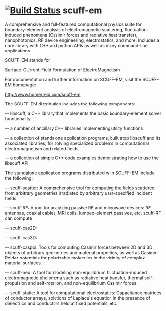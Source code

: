 [![Build Status](https://travis-ci.org/HomerReid/scuff-em.svg?branch=master)](https://travis-ci.org/HomerReid/scuff-em)
scuff-em
========

A comprehensive and full-featured computational physics suite for boundary-element 
analysis of electromagnetic scattering, fluctuation-induced phenomena (Casimir forces 
and radiative heat transfer), nanophotonics, RF device engineering, electrostatics, 
and more. Includes a core library with C++ and python APIs as well as many command-line 
applications.

SCUFF-EM stands for

 Surface-CUrrent-Field Formulation of ElectroMagnetism

For documentation and further information on SCUFF-EM, visit the SCUFF-EM homepage:

http://www.homerreid.com/scuff-em

The SCUFF-EM distribution includes the following components:

 -- libscuff, a C++ library that implements the basic boundary-element
    solver functionality

 -- a number of ancillary C++ libraries implementing utility functions

 -- a collection of standalone application programs, built atop
    libscuff and its associated libraries, for solving specialized
    problems in computational electromagnetism and related fields.

 -- a collection of simple C++ code examples demonstrating how to use
    the libscuff API

The standalone application programs distributed with SCUFF-EM
include the following:

 -- scuff-scatter: A comprehensive tool for computing the fields
                   scattered from arbitrary geometries irradiated
                   by arbitrary user-specified incident fields


 -- scuff-RF:      A tool for analyzing passive RF and microwave 
                   devices: RF antennas, coaxial cables, MRI coils,
                   lumped-element passives, etc. 
                   scuff-RF can compute 

 -- scuff-cas2D:
 
 -- scuff-cas3D:

 -- scuff-caspol:  Tools for computing Casimir forces between 2D and 
                   3D objects of arbitrary geometries and material 
                   properties, as well as Casimir-Polder potentials for
                   polarizable molecules in the vicinity of complex
                   material surfaces.

 -- scuff-neq:     A tool for modeling non-equilibrium fluctuation-induced
                   electromagnetic phelomena such as radiative heat transfer,
                   thermal self-propulsion and self-rotation, and 
                   non-equilibrium Casimir forces. 

 -- scuff-static:  A tool for computational electrostatics: Capacitance
                   matrices of conductor arrays, solutions of Laplace's
                   equation in the presence of dielectrics and conductors 
                   held at fixed potentials, etc.

